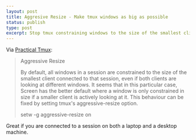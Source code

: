 ```yaml
---
layout: post
title: Aggresive Resize - Make tmux windows as big as possible
status: publish
type: post
excerpt: Stop tmux constraining windows to the size of the smallest client viewing the window
---
```


Via [Practical Tmux][pt]:

> Aggressive Resize
> 
> By default, all windows in a session are constrained to the size of the
> smallest client connected to that session, even if both clients are looking at
> different windows. It seems that in this particular case, Screen has the better
> default where a window is only constrained in size if a smaller client is
> actively looking at it. This behaviour can be fixed by setting tmux's
> aggressive-resize option.
> 
> setw -g aggressive-resize on

Great if you are connected to a session on both a laptop and a desktop machine.

[pt]: http://mutelight.org/articles/practical-tmux
